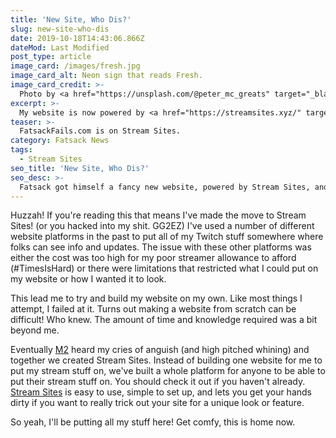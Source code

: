 ```yaml
---
title: 'New Site, Who Dis?'
slug: new-site-who-dis
date: 2019-10-18T14:43:06.866Z
dateMod: Last Modified
post_type: article
image_card: /images/fresh.jpg
image_card_alt: Neon sign that reads Fresh.
image_card_credit: >-
  Photo by <a href="https://unsplash.com/@peter_mc_greats" target="_blank">Pietro De Grandi</a> on Unsplash
excerpt: >-
  My website is now powered by <a href="https://streamsites.xyz/" target="_blank">Stream Sites</a>, which you should totally check out if you're looking for a easy to use platform to establish your web presence and get eyeballs on your Twitch channel.
teaser: >-
  FatsackFails.com is on Stream Sites.
category: Fatsack News
tags:
  - Stream Sites
seo_title: 'New Site, Who Dis?'
seo_desc: >-
  Fatsack got himself a fancy new website, powered by Stream Sites, and he wants to tell you more about it.
---
```

Huzzah! If you're reading this that means I've made the move to Stream Sites! (or you hacked into my shit. GG2EZ) I've used a number of different website platforms in the past to put all of my Twitch stuff somewhere where folks can see info and updates. The issue with these other platforms was either the cost was too high for my poor streamer allowance to afford (#TimesIsHard) or there were limitations that restricted what I could put on my website or how I wanted it to look.

This lead me to try and build my website on my own. Like most things I attempt, I failed at it. Turns out making a website from scratch can be difficult! Who knew. The amount of time and knowledge required was a bit beyond me.

<p>Eventually <a href="https://m2creates.com" target="_blank">M2</a> heard my cries of anguish (and high pitched whining) and together we created Stream Sites. Instead of building one website for me to put my stream stuff on, we've built a whole platform for anyone to be able to put their stream stuff on. You should check it out if you haven't already. <a href="https://streamsites.xyz" target="_blank">Stream Sites</a> is easy to use, simple to set up, and lets you get your hands dirty if you want to really trick out your site for a unique look or feature.</p>

So yeah, I'll be putting all my stuff here! Get comfy, this is home now.
